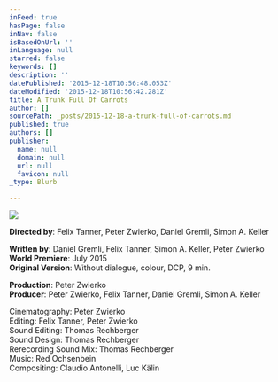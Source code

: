 ```yaml
---
inFeed: true
hasPage: false
inNav: false
isBasedOnUrl: ''
inLanguage: null
starred: false
keywords: []
description: ''
datePublished: '2015-12-18T10:56:48.053Z'
dateModified: '2015-12-18T10:56:42.281Z'
title: A Trunk Full Of Carrots
author: []
sourcePath: _posts/2015-12-18-a-trunk-full-of-carrots.md
published: true
authors: []
publisher:
  name: null
  domain: null
  url: null
  favicon: null
_type: Blurb

---
```

![](https://s3-us-west-2.amazonaws.com/the-grid-img/p/f9bebe0de20a68089ebc616ae2362bcf30aa3eb2.jpg)

**Directed by**: Felix Tanner, Peter Zwierko, Daniel Gremli, Simon A. Keller

**Written by**: Daniel Gremli, Felix Tanner, Simon A. Keller, Peter Zwierko 
**World Premiere**: July 2015  
**Original Version**: Without dialogue, colour, DCP, 9 min. 

**Production**: Peter Zwierko   
**Producer**: Peter Zwierko, Felix Tanner, Daniel Gremli, Simon A. Keller

Cinematography: Peter Zwierko  
Editing: Felix Tanner, Peter Zwierko  
Sound Editing: Thomas Rechberger  
Sound Design: Thomas Rechberger  
Rerecording Sound Mix: Thomas Rechberger  
Music: Red Ochsenbein  
Compositing: Claudio Antonelli, Luc Kälin